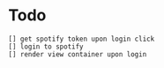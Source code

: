 # Todo
    [] get spotify token upon login click
    [] login to spotify
    [] render view container upon login
